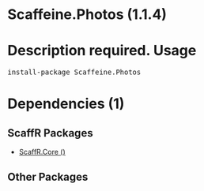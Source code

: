 ﻿Scaffeine.Photos (1.1.4)
======
Description required.
Usage
======
<pre>install-package Scaffeine.Photos</pre>
Dependencies (1)
=====

ScaffR Packages
------
* [ScaffR.Core ()](https://github.com/wcpro/ScaffR/tree/master/src/ScaffR.Core)

Other Packages
------

